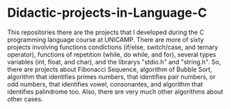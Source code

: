# Didactic-projects-in-Language-C

This repositories there are the projects that I developed during the C programming language course at UNICAMP. There are more of sixty projects involving functions condictions (if/else, switch/case, and ternary operator), functions of repetition (while, do while, and for), several types variables (int, float, and char), and the librarys "stdio.h" and "string.h".
So, there are projects about Fibonacci Sequence, algorithm of Bubble Sort, algorithm that identifies primes numbers, that identifies pair numbers, or odd numbers, that identifies vowel, consonantes, and algorithm that identifies palindrome too. Also, there are very much other algorithms about other cases.
